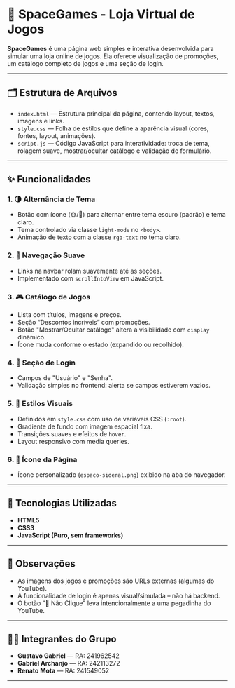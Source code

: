 # 🚀 SpaceGames - Loja Virtual de Jogos

**SpaceGames** é uma página web simples e interativa desenvolvida para simular uma loja online de jogos. Ela oferece visualização de promoções, um catálogo completo de jogos e uma seção de login.

---

## 🗂️ Estrutura de Arquivos

- `index.html` — Estrutura principal da página, contendo layout, textos, imagens e links.
- `style.css` — Folha de estilos que define a aparência visual (cores, fontes, layout, animações).
- `script.js` — Código JavaScript para interatividade: troca de tema, rolagem suave, mostrar/ocultar catálogo e validação de formulário.

---

## ✨ Funcionalidades

### 1. 🌗 Alternância de Tema
- Botão com ícone (🌞/🌙) para alternar entre tema escuro (padrão) e tema claro.
- Tema controlado via classe `light-mode` no `<body>`.
- Animação de texto com a classe `rgb-text` no tema claro.

### 2. 🧭 Navegação Suave
- Links na navbar rolam suavemente até as seções.
- Implementado com `scrollIntoView` em JavaScript.

### 3. 🎮 Catálogo de Jogos
- Lista com títulos, imagens e preços.
- Seção “Descontos incríveis” com promoções.
- Botão "Mostrar/Ocultar catálogo" altera a visibilidade com `display` dinâmico.
- Ícone muda conforme o estado (expandido ou recolhido).

### 4. 🔐 Seção de Login
- Campos de "Usuário" e "Senha".
- Validação simples no frontend: alerta se campos estiverem vazios.

### 5. 🎨 Estilos Visuais
- Definidos em `style.css` com uso de variáveis CSS (`:root`).
- Gradiente de fundo com imagem espacial fixa.
- Transições suaves e efeitos de `hover`.
- Layout responsivo com media queries.

### 6. 🌌 Ícone da Página
- Ícone personalizado (`espaco-sideral.png`) exibido na aba do navegador.

---

## 🧪 Tecnologias Utilizadas

- **HTML5**
- **CSS3**
- **JavaScript (Puro, sem frameworks)**

---

## 📌 Observações

- As imagens dos jogos e promoções são URLs externas (algumas do YouTube).
- A funcionalidade de login é apenas visual/simulada – não há backend.
- O botão "🚫 Não Clique" leva intencionalmente a uma pegadinha do YouTube.

---

## 👨‍💻 Integrantes do Grupo

- **Gustavo Gabriel** — RA: 241962542  
- **Gabriel Archanjo** — RA: 242113272  
- **Renato Mota** — RA: 241549052  

---

